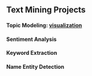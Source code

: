 ## Text Mining Projects

#### Topic Modeling: [visualization](https://public.tableau.com/profile/harry.zhao3617#!/vizhome/LDAviz/Dashboard1)
#### Sentiment Analysis
#### Keyword Extraction
#### Name Entity Detection
